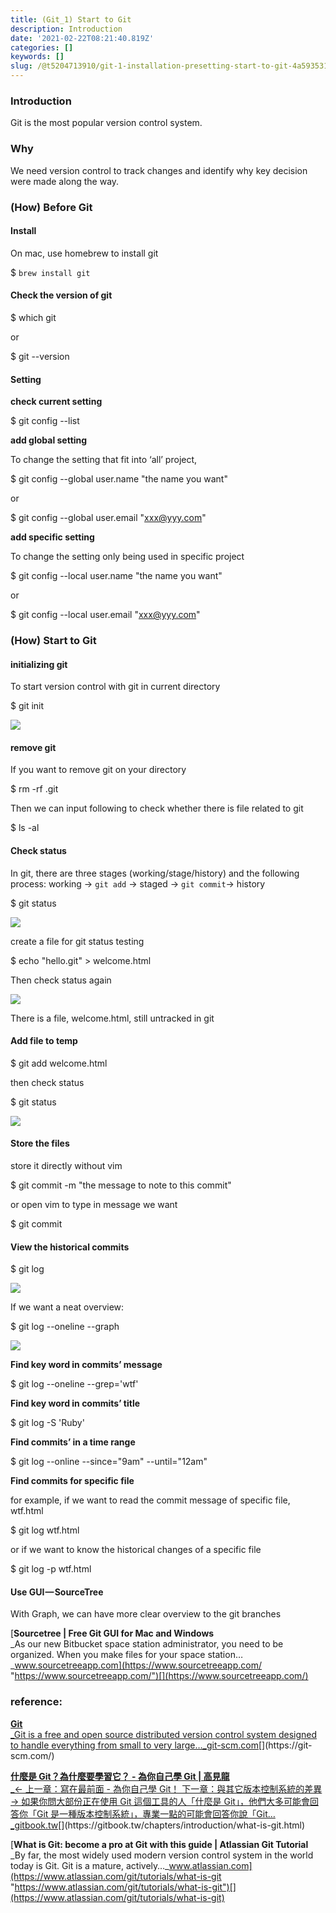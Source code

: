 ```yaml
---
title: (Git_1) Start to Git
description: Introduction
date: '2021-02-22T08:21:40.819Z'
categories: []
keywords: []
slug: /@t5204713910/git-1-installation-presetting-start-to-git-4a5935312db8
---
```


### Introduction

Git is the most popular version control system.

### Why

We need version control to track changes and identify why key decision were made along the way.

### (How) Before Git

#### Install

On mac, use homebrew to install git

$ `brew install git`

#### Check the version of git

$ which git

or

$ git --version

#### Setting

**check current setting**

$ git config --list

**add global setting**

To change the setting that fit into ‘all’ project,

$ git config --global user.name "the name you want"

or

$ git config --global user.email "xxx@yyy.com"

**add specific setting**

To change the setting only being used in specific project

$ git config --local user.name "the name you want"

or

$ git config --local user.email "xxx@yyy.com"

### (How) Start to Git

#### initializing git

To start version control with git in current directory

$ git init

![](/Users/chenyongzhe/coding/practice_not_for_github/javascript_practice/medium-to-markdown/medium-export/posts/md_1623056197395/img/1__syxu__rH684iHYmn1BZtxPg.png)

#### remove git

If you want to remove git on your directory

$ rm -rf .git

Then we can input following to check whether there is file related to git

$ ls -al

#### Check status

In git, there are three stages (working/stage/history) and the following process: working -> `git add` -> staged -> `git commit`\-> history

$ git status

![](/Users/chenyongzhe/coding/practice_not_for_github/javascript_practice/medium-to-markdown/medium-export/posts/md_1623056197395/img/1__Pv1briXOtMvI7tU6__knn3g.png)

create a file for git status testing

$ echo "hello.git" > welcome.html

Then check status again

![](/Users/chenyongzhe/coding/practice_not_for_github/javascript_practice/medium-to-markdown/medium-export/posts/md_1623056197395/img/1__7JZv6zcN9KPNz6Y3XdQM6w.png)

There is a file, welcome.html, still untracked in git

#### Add file to temp

$ git add welcome.html

then check status

$ git status

![](/Users/chenyongzhe/coding/practice_not_for_github/javascript_practice/medium-to-markdown/medium-export/posts/md_1623056197395/img/1__5fKmVmoT6k30KoRtrfd69w.png)

#### Store the files

store it directly without vim

$ git commit -m "the message to note to this commit"

or open vim to type in message we want

$ git commit

#### View the historical commits

$ git log

![](/Users/chenyongzhe/coding/practice_not_for_github/javascript_practice/medium-to-markdown/medium-export/posts/md_1623056197395/img/1__xM9A96o__hrRKduVcs1vPCA.png)

If we want a neat overview:

$ git log --oneline --graph

![](/Users/chenyongzhe/coding/practice_not_for_github/javascript_practice/medium-to-markdown/medium-export/posts/md_1623056197395/img/1__HP4y4QxFD2OVofPPrZgcAA.png)

**Find key word in commits’ message**

$ git log --oneline --grep='wtf'

**Find key word in commits’ title**

$ git log -S 'Ruby'

**Find commits’ in a time range**

$ git log --online --since="9am" --until="12am"

**Find commits for specific file**

for example, if we want to read the commit message of specific file, wtf.html

$ git log wtf.html

or if we want to know the historical changes of a specific file

$ git log -p wtf.html

#### Use GUI — SourceTree

With Graph, we can have more clear overview to the git branches

[**Sourcetree | Free Git GUI for Mac and Windows**  
_As our new Bitbucket space station administrator, you need to be organized. When you make files for your space station…_www.sourcetreeapp.com](https://www.sourcetreeapp.com/ "https://www.sourcetreeapp.com/")[](https://www.sourcetreeapp.com/)

### reference:

[**Git**  
_Git is a free and open source distributed version control system designed to handle everything from small to very large…_git-scm.com](https://git-scm.com/ "https://git-scm.com/")[](https://git-scm.com/)

[**什麼是 Git？為什麼要學習它？ - 為你自己學 Git | 高見龍**  
_← 上一章：寫在最前面 - 為你自己學 Git！ 下一章：與其它版本控制系統的差異 → 如果你問大部份正在使用 Git 這個工具的人「什麼是 Git」，他們大多可能會回答你「Git 是一種版本控制系統」，專業一點的可能會回答你說「Git…_gitbook.tw](https://gitbook.tw/chapters/introduction/what-is-git.html "https://gitbook.tw/chapters/introduction/what-is-git.html")[](https://gitbook.tw/chapters/introduction/what-is-git.html)

[**What is Git: become a pro at Git with this guide | Atlassian Git Tutorial**  
_By far, the most widely used modern version control system in the world today is Git. Git is a mature, actively…_www.atlassian.com](https://www.atlassian.com/git/tutorials/what-is-git "https://www.atlassian.com/git/tutorials/what-is-git")[](https://www.atlassian.com/git/tutorials/what-is-git)
